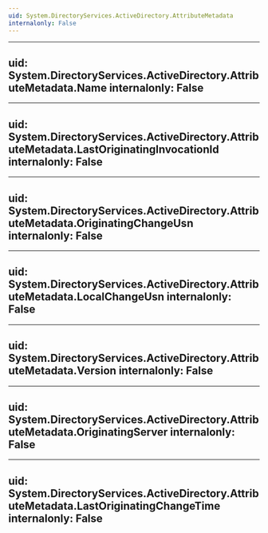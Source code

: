 ```yaml
---
uid: System.DirectoryServices.ActiveDirectory.AttributeMetadata
internalonly: False
---
```


---
uid: System.DirectoryServices.ActiveDirectory.AttributeMetadata.Name
internalonly: False
---

---
uid: System.DirectoryServices.ActiveDirectory.AttributeMetadata.LastOriginatingInvocationId
internalonly: False
---

---
uid: System.DirectoryServices.ActiveDirectory.AttributeMetadata.OriginatingChangeUsn
internalonly: False
---

---
uid: System.DirectoryServices.ActiveDirectory.AttributeMetadata.LocalChangeUsn
internalonly: False
---

---
uid: System.DirectoryServices.ActiveDirectory.AttributeMetadata.Version
internalonly: False
---

---
uid: System.DirectoryServices.ActiveDirectory.AttributeMetadata.OriginatingServer
internalonly: False
---

---
uid: System.DirectoryServices.ActiveDirectory.AttributeMetadata.LastOriginatingChangeTime
internalonly: False
---
